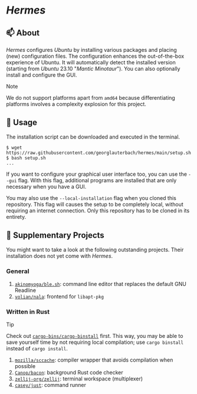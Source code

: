 # _Hermes_

## :mailbox: About

_Hermes_ configures _Ubuntu_ by installing various packages and placing (new) configuration files. The configuration enhances the out-of-the-box experience of Ubuntu. It will automatically detect the installed version (starting from _Ubuntu_ 23.10 "_Mantic Minotaur_"). You can also optionally install and configure the GUI.

> [!NOTE]
>
> We do not support platforms apart from `amd64` because differentiating platforms involves a complexity explosion for this project.

## :rocket: Usage

The installation script can be downloaded and executed in the terminal.

```console
$ wget https://raw.githubusercontent.com/georglauterbach/hermes/main/setup.sh
$ bash setup.sh
...
```

If you want to configure your graphical user interface too, you can use the `--gui` flag. With this flag, additional programs are installed that are only necessary when you have a GUI.

You may also use the `--local-installation` flag when you cloned this repository. This flag will causes the setup to be completely local, without requiring an internet connection. Only this repository has to be cloned in its entirety.

## :mega: Supplementary Projects

You might want to take a look at the following outstanding projects. Their installation does not yet come with _Hermes_.

### General

1. [`akinomyoga/ble.sh`](https://github.com/akinomyoga/ble.sh): command line editor that replaces the default GNU Readline
2. [`volian/nala`](https://gitlab.com/volian/nala): frontend for `libapt-pkg`

### Written in Rust

> [!TIP]
>
> Check out [`cargo-bins/cargo-binstall`](https://github.com/cargo-bins/cargo-binstall) first. This way, you may be able to save yourself time by not requiring local compilation; use `cargo binstall` instead of `cargo install`.

1. [`mozilla/sccache`](https://github.com/mozilla/sccache): compiler wrapper that avoids compilation when possible
2. [`Canop/bacon`](https://github.com/Canop/bacon): background Rust code checker
3. [`zellij-org/zellij`](https://github.com/zellij-org/zellij): terminal workspace (multiplexer)
4. [`casey/just`](https://github.com/casey/just): command runner
